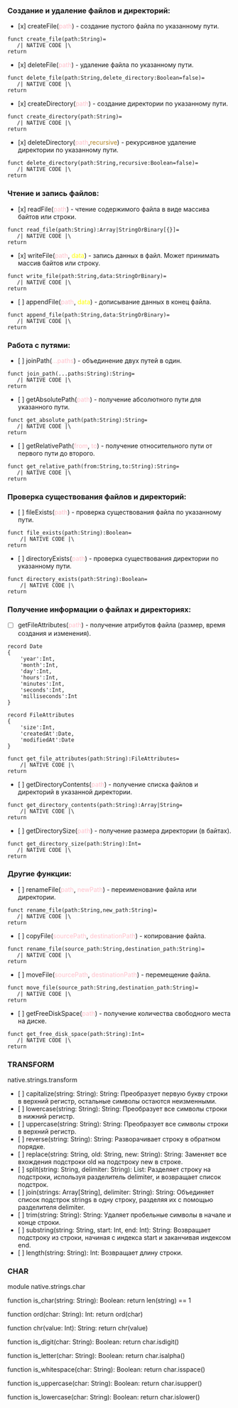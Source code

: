 ### Создание и удаление файлов и директорий:

-    [x] createFile(<span style="color:pink">path</span>) - создание пустого файла по указанному пути.

```
funct create_file(path:String)=
   /| NATIVE CODE |\
return
```

-    [x] deleteFile(<span style="color:pink">path</span>) - удаление файла по указанному пути.

```
funct delete_file(path:String,delete_directory:Boolean=false)=
   /| NATIVE CODE |\
return
```

-    [x] createDirectory(<span style="color:pink">path</span>) - создание директории по указанному пути.

```
funct create_directory(path:String)=
   /| NATIVE CODE |\
return
```

-    [x] deleteDirectory(<span style="color:pink">path</span>,<span style="color:#B28427">recursive</span>) -
     рекурсивное
     удаление директории по указанному пути.

```
funct delete_directory(path:String,recursive:Boolean=false)=
   /| NATIVE CODE |\
return
```

### Чтение и запись файлов:

-    [x] readFile(<span style="color:pink">path</span>) - чтение содержимого файла в виде массива байтов или строки.

```
funct read_file(path:String):Array|StringOrBinary[{}]=
   /| NATIVE CODE |\
return
```

-    [x] writeFile(<span style="color:pink">path</span>, <span style="color:yellow">data</span>) - запись данных в файл.
     Может принимать массив байтов или строку.

```
funct write_file(path:String,data:StringOrBinary)=
   /| NATIVE CODE |\
return
```

-    [ ] appendFile(<span style="color:pink">path</span>, <span style="color:yellow">data</span>) - дописывание данных в
     конец файла.

```
funct append_file(path:String,data:StringOrBinary)=
   /| NATIVE CODE |\
return
```

### Работа с путями:

-    [ ] joinPath(<span style="color:pink">...paths</span>) - объединение двух путей в
     один.

```
funct join_path(...paths:String):String=
   /| NATIVE CODE |\
return
```

-    [ ] getAbsolutePath(<span style="color:pink">path</span>) - получение абсолютного пути для указанного пути.

```
funct get_absolute_path(path:String):String=
   /| NATIVE CODE |\
return
```

-    [ ] getRelativePath(<span style="color:pink">from</span>, <span style="color:pink">to</span>) - получение
     относительного пути от первого пути до второго.

```
funct get_relative_path(from:String,to:String):String=
   /| NATIVE CODE |\
return
```

### Проверка существования файлов и директорий:

-    [ ] fileExists(<span style="color:pink">path</span>) - проверка существования файла по указанному пути.

```
funct file_exists(path:String):Boolean=
	/| NATIVE CODE |\
return
```

-    [ ] directoryExists(<span style="color:pink">path</span>) - проверка существования директории по указанному пути.

```
funct directory_exists(path:String):Boolean=
    /| NATIVE CODE |\
return
```

### Получение информации о файлах и директориях:

-   [ ] getFileAttributes(<span style="color:pink">path</span>) - получение атрибутов файла (размер, время создания и
    изменения).

```
record Date
{
	'year':Int,
	'month':Int,
	'day':Int,
	'hours':Int,
	'minutes':Int,
	'seconds':Int,
	'milliseconds':Int
}

record FileAttributes
{
	'size':Int,
	'createdAt':Date,
	'modifiedAt':Date
}

funct get_file_attributes(path:String):FileAttributes=
	/| NATIVE CODE |\
return
```

-    [ ] getDirectoryContents(<span style="color:pink">path</span>) - получение списка файлов и директорий в указанной
     директории.

```
funct get_directory_contents(path:String):Array|String=
    /| NATIVE CODE |\
return
```

-    [ ] getDirectorySize(<span style="color:pink">path</span>) - получение размера директории (в байтах).

```
funct get_directory_size(path:String):Int=
   /| NATIVE CODE |\
return
```

### Другие функции:

-    [ ] renameFile(<span style="color:pink">path</span>, <span style="color:pink">newPath</span>) - переименование
     файла
     или директории.

```
funct rename_file(path:String,new_path:String)=
   /| NATIVE CODE |\
return
```

-    [ ] copyFile(<span style="color:pink">sourcePath</span>, <span style="color:pink">destinationPath</span>) -
     копирование файла.

```
funct rename_file(source_path:String,destination_path:String)=
   /| NATIVE CODE |\
return
```

-    [ ] moveFile(<span style="color:pink">sourcePath</span>, <span style="color:pink">destinationPath</span>) -
     перемещение файла.

```
funct move_file(source_path:String,destination_path:String)=
   /| NATIVE CODE |\
return
```

-    [ ] getFreeDiskSpace(<span style="color:pink">path</span>) - получение количества свободного места на диске.

```
funct get_free_disk_space(path:String):Int=
   /| NATIVE CODE |\
return
```

### TRANSFORM

native.strings.transform

-    [ ] capitalize(string: String): String: Преобразует первую букву строки в верхний регистр, остальные символы
     остаются неизменными.
-    [ ] lowercase(string: String): String: Преобразует все символы строки в нижний регистр.
-    [ ] uppercase(string: String): String: Преобразует все символы строки в верхний регистр.
-    [ ] reverse(string: String): String: Разворачивает строку в обратном порядке.
-    [ ] replace(string: String, old: String, new: String): String: Заменяет все вхождения подстроки old на подстроку
     new в строке.
-    [ ] split(string: String, delimiter: String): List<String>: Разделяет строку на подстроки, используя разделитель
     delimiter, и возвращает список подстрок.
-    [ ] join(strings: Array\[String], delimiter: String): String: Объединяет список подстрок strings в одну строку,
     разделяя их с помощью разделителя delimiter.
-    [ ] trim(string: String): String: Удаляет пробельные символы в начале и конце строки.
-    [ ] substring(string: String, start: Int, end: Int): String: Возвращает подстроку из строки, начиная с индекса
     start и заканчивая индексом end.
-    [ ] length(string: String): Int: Возвращает длину строки.

### CHAR

module native.strings.char

function is_char(string: String): Boolean:
return len(string) == 1

function ord(char: String): Int:
return ord(char)

function chr(value: Int): String:
return chr(value)

function is_digit(char: String): Boolean:
return char.isdigit()

function is_letter(char: String): Boolean:
return char.isalpha()

function is_whitespace(char: String): Boolean:
return char.isspace()

function is_uppercase(char: String): Boolean:
return char.isupper()

function is_lowercase(char: String): Boolean:
return char.islower()


